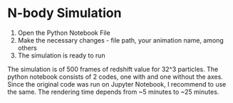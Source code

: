 # N-body Simulation
1. Open the Python Notebook File
2. Make the necessary changes - file path, your animation name, among others
3. The simulation is ready to run

The simulation is of 500 frames of redshift value for 32^3 particles. The python notebook consists of 2 codes, one with and one without the axes.
Since the original code was run on Jupyter Notebook, I recommend to use the same. The rendering time depends from ~5 minutes to ~25 minutes.

